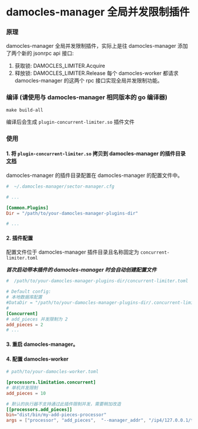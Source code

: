 # damocles-manager 全局并发限制插件

### 原理
damocles-manager 全局并发限制插件，实际上是往 damocles-manager 添加了两个新的 jsonrpc api 接口:
1. 获取锁: DAMOCLES_LIMITER.Acquire
2. 释放锁: DAMOCLES_LIMITER.Release
每个 damocles-worker 都请求 damocles-manager 的这两个 rpc 接口实现全局并发限制功能。

### 编译 (请使用与 damocles-manager 相同版本的 go 编译器)
```
make build-all
```
编译后会生成 `plugin-concurrent-limiter.so` 插件文件

### 使用
#### 1. 将 `plugin-concurrent-limiter.so` 拷贝到 damocles-manager 的插件目录 [文档](https://github.com/ipfs-force-community/damocles/blob/main/docs/zh/04.damocles-manager%E7%9A%84%E9%85%8D%E7%BD%AE%E8%A7%A3%E6%9E%90.md#commonplugins)
damocles-manager 的插件目录配置在 damocles-manager 的配置文件中。
```toml
#  ~/.damocles-manager/sector-manager.cfg

# ...

[Common.Plugins]
Dir = "/path/to/your-damocles-manager-plugins-dir"

# ...
```

#### 2. 插件配置

配置文件位于 damocles-manager 插件目录且名称固定为 `concurrent-limiter.toml`

***首次启动带本插件的 damocles-manager 时会自动创建配置文件***

```toml
#  /path/to/your-damocles-manager-plugins-dir/concurrent-limiter.toml

# Default config:
# 本地数据库配置
#DataDir = "/path/to/your-damocles-manager-plugins-dir/.concurrent-limiter"
#
[Concurrent]
# add_pieces 并发限制为 2
add_pieces = 2
# ...

```

#### 3. 重启 damocles-manager。

#### 4. 配置 damocles-worker

```toml
# path/to/your-damocles-worker.toml

[processors.limitation.concurrent]
# 单机并发限制
add_pieces = 10

# 默认的执行器不支持通过此插件限制并发，需要稍加改造
[[processors.add_pieces]]
bin="dist/bin/my-add-pieces-processor"
args = ["processor", "add_pieces",  "--manager_addr", "/ip4/127.0.0.1/tcp/1789"]
```
